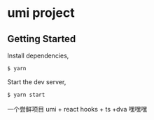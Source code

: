 # umi project

## Getting Started

Install dependencies,

```bash
$ yarn
```

Start the dev server,

```bash
$ yarn start
```
一个尝鲜项目
umi + react hooks + ts +dva
嘿嘿嘿

